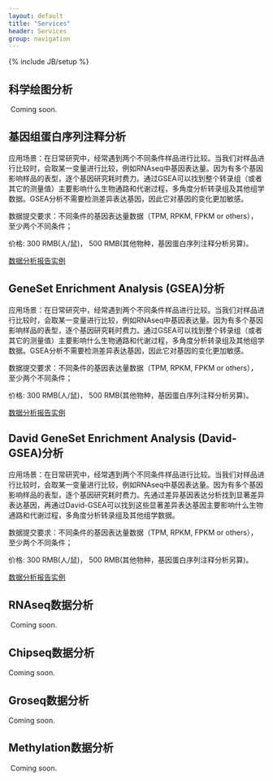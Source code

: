```yaml
---
layout: default
title: "Services"
header: Services
group: navigation
---
```

{% include JB/setup %}

## 科学绘图分析

  Coming soon.
  
## 基因组蛋白序列注释分析

  应用场景：在日常研究中，经常遇到两个不同条件样品进行比较。当我们对样品进行比较时，会取某一变量进行比较，例如RNAseq中基因表达量。因为有多个基因影响样品的表型，逐个基因研究耗时费力。通过GSEA可以找到整个转录组（或者其它的测量值）主要影响什么生物通路和代谢过程，多角度分析转录组及其他组学数据。GSEA分析不需要检测差异表达基因，因此它对基因的变化更加敏感。
  
  数据提交要求：不同条件的基因表达量数据（TPM, RPKM, FPKM or others），至少两个不同条件；
  
  价格: 300 RMB(人/鼠)， 500 RMB(其他物种，基因蛋白序列注释分析另算)。
  
  [数据分析报告实例]()
  
## GeneSet Enrichment Analysis (GSEA)分析

  应用场景：在日常研究中，经常遇到两个不同条件样品进行比较。当我们对样品进行比较时，会取某一变量进行比较，例如RNAseq中基因表达量。因为有多个基因影响样品的表型，逐个基因研究耗时费力。通过GSEA可以找到整个转录组（或者其它的测量值）主要影响什么生物通路和代谢过程，多角度分析转录组及其他组学数据。GSEA分析不需要检测差异表达基因，因此它对基因的变化更加敏感。
  
  数据提交要求：不同条件的基因表达量数据（TPM, RPKM, FPKM or others），至少两个不同条件；
  
  价格: 300 RMB(人/鼠)， 500 RMB(其他物种，基因蛋白序列注释分析另算)。
  
  [数据分析报告实例]()
  
## David GeneSet Enrichment Analysis (David-GSEA)分析

  应用场景：在日常研究中，经常遇到两个不同条件样品进行比较。当我们对样品进行比较时，会取某一变量进行比较，例如RNAseq中基因表达量。因为有多个基因影响样品的表型，逐个基因研究耗时费力。先通过差异基因表达分析找到显著差异表达基因，再通过David-GSEA可以找到这些显著差异表达基因主要影响什么生物通路和代谢过程，多角度分析转录组及其他组学数据。
  
  数据提交要求：不同条件的基因表达量数据（TPM, RPKM, FPKM or others），至少两个不同条件；
  
  价格: 300 RMB(人/鼠)， 500 RMB(其他物种，基因蛋白序列注释分析另算)。
  
  [数据分析报告实例]()
  
## RNAseq数据分析

  Coming soon.
  
## Chipseq数据分析

  Coming soon.
  
## Groseq数据分析

  Coming soon.
  
## Methylation数据分析

  Coming soon.
  
  

